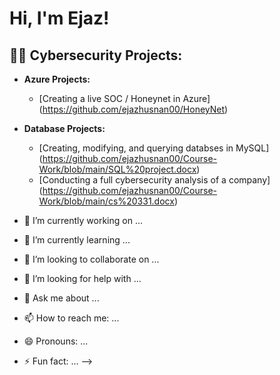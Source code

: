 <h1>Hi, I'm Ejaz! </h1>

<h2>👨‍💻 Cybersecurity Projects:</h2>

- <b> Azure Projects: </b>
  - [Creating a live SOC / Honeynet in Azure] (https://github.com/ejazhusnan00/HoneyNet)
- <b> Database Projects: </b>
  - [Creating, modifying, and querying databses in MySQL] (https://github.com/ejazhusnan00/Course-Work/blob/main/SQL%20project.docx)
  - [Conducting a full cybersecurity analysis of a company] (https://github.com/ejazhusnan00/Course-Work/blob/main/cs%20331.docx)





- 🔭 I’m currently working on ...
- 🌱 I’m currently learning ...
- 👯 I’m looking to collaborate on ...
- 🤔 I’m looking for help with ...
- 💬 Ask me about ...
- 📫 How to reach me: ...
- 😄 Pronouns: ...
- ⚡ Fun fact: ...
-->
